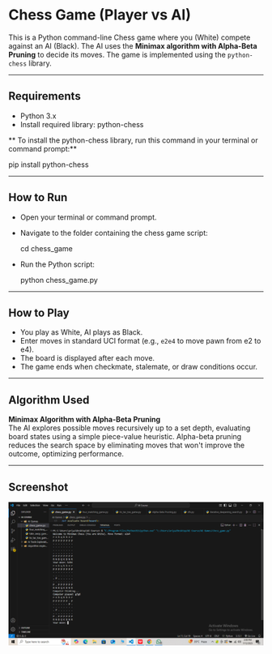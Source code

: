 # Chess Game (Player vs AI)

This is a Python command-line Chess game where you (White) compete against an AI (Black). The AI uses the **Minimax algorithm with Alpha-Beta Pruning** to decide its moves. The game is implemented using the `python-chess` library.

---

## Requirements

- Python 3.x  
- Install required library: python-chess

** To install the python-chess library, run this command in your terminal or command prompt:** 

pip install python-chess


---

## How to Run
- Open your terminal or command prompt.

- Navigate to the folder containing the chess game script:

    cd chess_game

- Run the Python script:

    python chess_game.py



---

## How to Play

* You play as White, AI plays as Black.  
* Enter moves in standard UCI format (e.g., `e2e4` to move pawn from e2 to e4).  
* The board is displayed after each move.  
* The game ends when checkmate, stalemate, or draw conditions occur.

---


## Algorithm Used

**Minimax Algorithm with Alpha-Beta Pruning**  
The AI explores possible moves recursively up to a set depth, evaluating board states using a simple piece-value heuristic. Alpha-beta pruning reduces the search space by eliminating moves that won't improve the outcome, optimizing performance.

---

## Screenshot

![Chess Game Screenshot](screenshots/chess.png)


